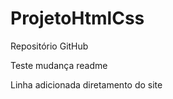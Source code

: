 # ProjetoHtmlCss
 Repositório GitHub

 Teste mudança readme
 
 Linha adicionada diretamento do site


